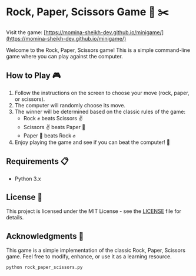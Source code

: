 # Rock, Paper, Scissors Game 📄 ✂️

Visit the game:  [https://momina-sheikh-dev.github.io/minigame/](https://momina-sheikh-dev.github.io/minigame/)

Welcome to the Rock, Paper, Scissors game! This is a simple command-line game where you can play against the computer.

## How to Play 🎮

1. Follow the instructions on the screen to choose your move (rock, paper, or scissors).
2. The computer will randomly choose its move.
3. The winner will be determined based on the classic rules of the game:
   - Rock ✊ beats Scissors ✌️
   - Scissors ✌️ beats Paper 📄
   - Paper 📄 beats Rock ✊
4. Enjoy playing the game and see if you can beat the computer! 🎉

## Requirements 📋

- Python 3.x

## License 📝

This project is licensed under the MIT License - see the [LICENSE](LICENSE) file for details.

## Acknowledgments 🙌

This game is a simple implementation of the classic Rock, Paper, Scissors game. Feel free to modify, enhance, or use it as a learning resource.


 ```bash
python rock_paper_scissors.py
